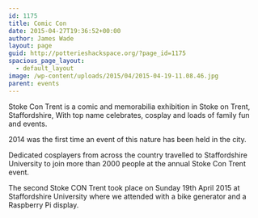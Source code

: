 ```yaml
---
id: 1175
title: Comic Con
date: 2015-04-27T19:36:52+00:00
author: James Wade
layout: page
guid: http://potterieshackspace.org/?page_id=1175
spacious_page_layout:
  - default_layout
image: /wp-content/uploads/2015/04/2015-04-19-11.08.46.jpg
parent: events
---
```

Stoke Con Trent is a comic and memorabilia exhibition in Stoke on Trent, Staffordshire, With top name celebrates, cosplay and loads of family fun and events.

2014 was the first time an event of this nature has been held in the city.

Dedicated cosplayers from across the country travelled to Staffordshire University to join more than 2000 people at the annual Stoke Con Trent event.

The second Stoke CON Trent took place on Sunday 19th April 2015 at Staffordshire University where we attended with a bike generator and a Raspberry Pi display.